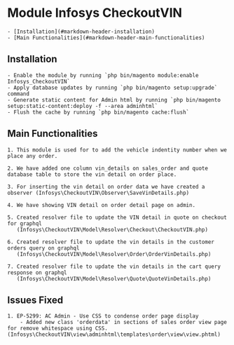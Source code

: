 # Module Infosys CheckoutVIN

	- [Installation](#markdown-header-installation)
	- [Main Functionalities](#markdown-header-main-functionalities)

## Installation

	- Enable the module by running `php bin/magento module:enable Infosys_CheckoutVIN`
	- Apply database updates by running `php bin/magento setup:upgrade` command
	- Generate static content for Admin html by running `php bin/magento setup:static-content:deploy -f --area adminhtml`
	- Flush the cache by running `php bin/magento cache:flush`

## Main Functionalities

	1. This module is used for to add the vehicle indentity number when we place any order.

	2. We have added one column vin_details on sales_order and quote database table to store the vin detail on order place.

	3. For inserting the vin detail on order data we have created a observer (Infosys\CheckoutVIN\Observer\SaveVinDetails.php)

	4. We have showing VIN detail on order detail page on admin.
	
	5. Created resolver file to update the VIN detail in quote on checkout for graphql
	   (Infosys\CheckoutVIN\Model\Resolver\Checkout\CheckoutVIN.php)
	   
	6. Created resolver file to update the vin details in the customer orders query on graphql
	   (Infosys\CheckoutVIN\Model\Resolver\Order\OrderVinDetails.php)
	   
	7. Created resolver file to update the vin details in the cart query response on graphql
	   (Infosys\CheckoutVIN\Model\Resolver\Quote\QuoteVinDetails.php)

## Issues Fixed

	1. EP-5299: AC Admin - Use CSS to condense order page display
		- Added new class 'orderdata' in sections of sales order view page for remove whitespace using CSS.(Infosys\CheckoutVIN\view\adminhtml\templates\order\view\view.phtml)